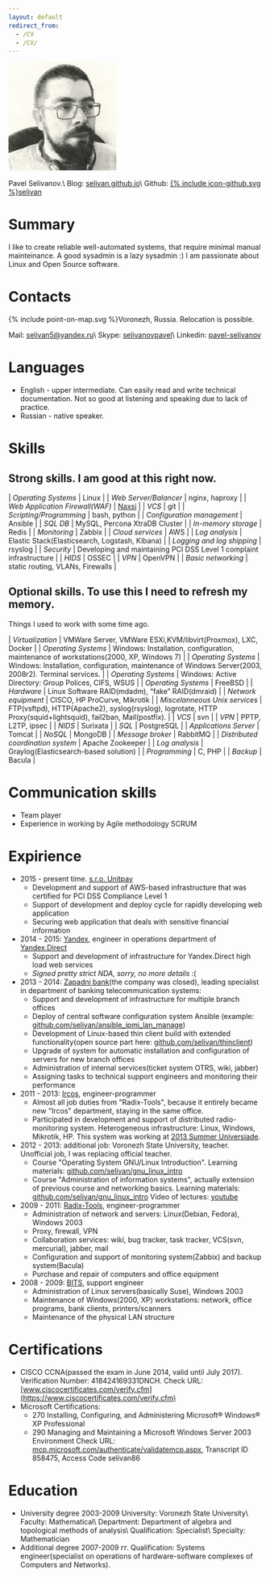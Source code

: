 ```yaml
---
layout: default
redirect_from:
  - /CV
  - /CV/
---
```

![photo](/cv/my_profile_picture_small.jpg)

Pavel Selivanov.\\
Blog: [selivan.github.io](https://selivan.github.io)\\
Github: <a href="https://github.com/{{ include.username }}"><span class="icon icon--github">{% include icon-github.svg %}</span>selivan</a>

# Summary

I like to create reliable well-automated systems, that require minimal manual mainteinance. A good sysadmin is a lazy sysadmin :) I am passionate about Linux and Open Source software.

# Contacts
<span class="icon">{% include point-on-map.svg %}</span>Voronezh, Russia. Relocation is possible.

Mail: [selivan5@yandex.ru](selivan5@yandex.ru)\\
Skype: [selivanovpavel](skype:selivanovpavel)\\
Linkedin: [pavel-selivanov](https://www.linkedin.com/in/pavel-selivanov-9b8398ba/)

# Languages
* English - upper intermediate. Can easily read and write technical documentation. Not so good at listening and speaking due to lack of practice.
* Russian - native speaker.

# Skills

## Strong skills. I am good at this right now.

| _Operating Systems_ | Linux |
| _Web Server/Balancer_ | nginx, haproxy |
| _Web Application Firewall(WAF)_ | [Naxsi](https://github.com/nbs-system/naxsi) |
| _VCS_ | git |
| _Scripting/Programming_ | bash, python |
| _Configuration management_ | Ansible |
| _SQL DB_ | MySQL, Percona XtraDB Cluster |
| _In-memory storage_ | Redis |
| _Monitoring_ | Zabbix |
| _Cloud services_ | AWS |
| _Log analysis_ | Elastic Stack(Elasticsearch, Logstash, Kibana) |
| _Logging and log shipping_ | rsyslog |
| _Security_ | Developing and maintaining PCI DSS Level 1 complaint infrastructure |
| _HIDS_ | OSSEC |
| _VPN_ | OpenVPN |
| _Basic networking_ | static routing, VLANs, Firewalls |

## Optional skills. To use this I need to refresh my memory.

Things I used to work with some time ago.

| _Virtualization_ | VMWare Server, VMWare ESXi,KVM/libvirt(Proxmox), LXC, Docker |
| _Operating Systems_ | Windows: Installation, configuration, maintenance of workstations(2000, XP, Windows 7) |
| _Operating Systems_ | Windows: Installation, configuration, maintenance of  Windows Server(2003, 2008r2). Terminal services. |
| _Operating Systems_ | Windows: Active Directory: Group Polices, CIFS, WSUS |
| _Operating Systems_ | FreeBSD |
| _Hardware_ | Linux Software RAID(mdadm), “fake” RAID(dmraid) |
| _Network equipment_ | CISCO, HP ProCurve, Mikrotik |
| _Miscelanneous Unix services_ | FTP(vsftpd), HTTP(Apache2), syslog(rsyslog), logrotate, HTTP Proxy(squid+lightsquid), fail2ban, Mail(postfix). |
| _VCS_ | svn |
| _VPN_ | PPTP, L2TP, ipsec |
| _NIDS_ | Surixata |
| _SQL_ | PostgreSQL |
| _Applications Server_ | Tomcat |
| _NoSQL_ | MongoDB |
| _Message broker_ | RabbitMQ |
| _Distributed coordination system_ | Apache Zookeeper |
| _Log analysis_ | Graylog(Elasticsearch-based solution) |
| _Programming_ | C, PHP |
| _Backup_ | Bacula |

# Communication skills
  * Team player
  * Experience in working by Agile methodology SCRUM

# Expirience

* 2015 - present time. [s.r.o. Unitpay](https://unitpay.ru)
  * Development and support of AWS-based infrastructure that was certified for PCI DSS Compliance Level 1
  * Support of development and deploy cycle for rapidly developing web application
  * Securing web application that deals with sensitive financial information
* 2014 - 2015: [Yandex](https://yandex.ru), engineer in operations department of [Yandex.Direct](https://direct.yandex.ru/)
  * Support and development of infrastructure for Yandex.Direct high load web services
  * _Signed pretty strict NDA, sorry, no more details_ :(
* 2013 - 2014: [Zapadni bank](http://www.cbr.ru/credit/coinfo.asp?id=450000522)(the company was closed), leading specialist in department of banking telecommunication systems:
  * Support and development of infrastructure for multiple branch offices
  * Deploy of central software configuration system Ansible (example: [github.com/selivan/ansible_ipmi_lan_manage](https://github.com/selivan/ansible_ipmi_lan_manage))
  * Development of Linux-based thin client build with extended functionality(open source part here: [github.com/selivan/thinclient](https://github.com/selivan/thinclient))
  * Upgrade of system for automatic installation and configuration of servers for new branch offices
  * Administration of internal services(ticket system OTRS, wiki, jabber)
  * Assigning tasks to technical support engineers and monitoring their performance
* 2011 - 2013: [Ircos](http://ircos.ru/), engineer-programmer
  * Almost all job duties from "Radix-Tools", because it entirely became new "Ircos" department, staying in the same office.
  * Participated in development and support of distributed radio-monitoring system. Heterogeneous infrastructure: Linux, Windows, Mikrotik, HP. This system was working at [2013 Summer Universiade](https://en.wikipedia.org/wiki/2013_Summer_Universiade).
* 2012 - 2013: additional job: Voronezh State University, teacher. Unofficial job, I was replacing official teacher.
  * Course "Operating System GNU/Linux Introduction". Learning materials: [github.com/selivan/gnu_linux_intro](https://github.com/selivan/gnu_linux_intro)
  * Course "Administration of information systems", actually  extension of previous course and networking basics. Learning materials: [github.com/selivan/gnu_linux_intro](https://github.com/selivan/gnu_linux_intro) Video of lectures: [youtube](http://www.youtube.com/playlist?list=PL8RrqJgewWmHQOk7EdKByYD3uUUDk6OUG)
* 2009 - 2011: [Radix-Tools](http://www.radixtools.ru/), engineer-programmer
  * Administration of network and servers: Linux(Debian, Fedora), Windows 2003
  * Proxy, firewall, VPN
  * Collaboration services: wiki, bug tracker, task tracker, VCS(svn, mercurial), jabber, mail
  * Configuration and support of monitoring system(Zabbix) and backup system(Bacula)
  * Purchase and repair of computers and office equipment
* 2008 - 2009: [BITS](http://www.b-it-s.ru/), support engineer
  * Administration of Linux servers(basically Suse), Windows 2003
  * Maintenance of Windows(2000, XP) workstations: network, office programs, bank clients, printers/scanners
  * Maintenance of the physical LAN structure

# Certifications

* CISCO CCNA(passed the exam in June 2014, valid until July 2017). Verification Number: 418424169331DNCH. Check URL: [www.ciscocertificates.com/verify.cfm](https://www.ciscocertificates.com/verify.cfm)
* Microsoft Certifications:
  * 270  Installing, Configuring, and Administering Microsoft® Windows® XP Professional
  * 290  Managing and Maintaining a Microsoft Windows Server 2003 Environment
Check URL: [mcp.microsoft.com/authenticate/validatemcp.aspx](https://mcp.microsoft.com/authenticate/validatemcp.aspx), Transcript ID 858475, Access Code selivan86

# Education

* University degree 2003-2009
University: Voronezh State University\\
Faculty: Mathematical\\
Department: Department of algebra and topological methods of analysis\\
Qualification: Specialist\\
Specialty: Mathematician
* Additional degree 2007-2009 гг.
Qualification: Systems engineer(specialist on operations of hardware-software complexes of Computers and Networks).
